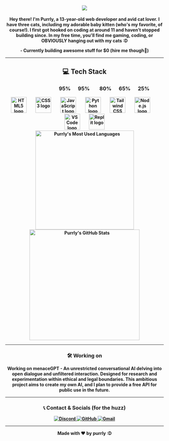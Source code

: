 <h1 align="center">
  <a href="https://git.io/typing-svg">
    <img src="https://readme-typing-svg.herokuapp.com/?lines=HELLO,+THERE!👋;THIS+IS+PURRLY+:D...;NICE+TO+MEET+YOU!;YOU'RE+AWESOME!&center=true&size=30&color=FF69B4">
  </a>
</h1>



<p align="center">
<b>Hey there! I'm Purrly, a 13-year-old web developer and avid cat lover. I have three cats, including my adorable baby kitten (who's my favorite, of course!). I first got hooked on coding at around 11 and haven’t stopped building since. In my free time, you'll find me gaming, coding, or OBVIOUSLY hanging out with my cats :D<b>
</p>
<p align="center">
  <b>- Currently building awesome stuff for $0 (hire me though👀)</b>
</p>



---

<h2 align="center">💻 Tech Stack</h2>

<h3 align="left">‎ ‎ ‎ ‎ ‎ ‎ ‎ ‎ ‎ ‎ ‎ ‎ ‎ ‎ ‎ ‎ ‎ ‎ ‎ ‎ ‎‎ ‎  ‎ ‎ ‎ ‎ ‎ ‎ ‎ ‎ ‎  ‎‎ ‎  ‎‎ ‎ ‎‎ ‎ ‎ ‎ ‎ ‎ ‎ ‎‎ ‎‎ 95%  ‎ ‎  ‎ ‎ ‎ 95%  ‎ ‎ ‎ ‎ ‎ ‎ ‎‎ 80%   ‎ ‎ ‎ ‎ ‎ ‎65%   ‎ ‎ ‎ ‎‎ ‎‎ 25%</h3>


<div align="center">
  <img src="https://cdn.jsdelivr.net/gh/devicons/devicon/icons/html5/html5-original.svg" height="50" alt="HTML5 logo" />
  <img width="22" />
  <img src="https://cdn.jsdelivr.net/gh/devicons/devicon/icons/css3/css3-original.svg" height="50" alt="CSS3 logo" />
  <img width="22" />
  <img src="https://cdn.jsdelivr.net/gh/devicons/devicon/icons/javascript/javascript-original.svg" height="50" alt="JavaScript logo" />
  <img width="22" />
  <img src="https://cdn.jsdelivr.net/gh/devicons/devicon/icons/python/python-original.svg" height="50" alt="Python logo" />
  <img width="22" />
  <img src="https://cdn.jsdelivr.net/gh/devicons/devicon/icons/tailwindcss/tailwindcss-original.svg" height="50" alt="Tailwind CSS logo" />
  <img width="22" />
  <img src="https://cdn.jsdelivr.net/gh/devicons/devicon/icons/nodejs/nodejs-original.svg" height="50" alt="Node.js logo" />
  <img width="22" />
  <img src="https://cdn.jsdelivr.net/gh/devicons/devicon/icons/vscode/vscode-original.svg" height="50" alt="VS Code logo" />
  <img width="22" />
  <img src="https://cdn.jsdelivr.net/gh/devicons/devicon/icons/replit/replit-original.svg" height="50" alt="Replit logo" />
</div>

<div align="center">
  <img src="https://github-readme-stats.vercel.app/api/top-langs/?username=purrlyy&layout=compact&theme=radical" alt="Purrly's Most Used Languages" width="313" />
  <img src="https://github-readme-stats.vercel.app/api?username=purrlyy&show_icons=true&theme=radical" alt="Purrly's GitHub Stats" width="350" />
</div>




---


<h3 align="center">🛠 Working on</h3>

<p align="center">
<b>Working on menaceGPT - An unrestricted conversational AI delving into open dialogue and unfiltered interaction. Designed for research and experimentation within ethical and legal boundaries. This ambitious project aims to create my own AI, and I plan to provide a free API for public use in the future.</b>
</p>


---

<h3 align="center">📞 Contact & Socials (for the huzz)</h3>

<div align="center">
  <a href="https://discord.com/users/Sxgei" target="_blank">
    <img src="https://img.shields.io/badge/Discord-%235865F2.svg?style=for-the-badge&logo=discord&logoColor=white" alt="Discord">
  </a>
  <a href="https://github.com/purrlyy" target="_blank">
    <img src="https://img.shields.io/badge/GitHub-%23181717.svg?style=for-the-badge&logo=github&logoColor=white" alt="GitHub">
  </a>
  <a href="mailto:Purrly@proton.me" target="_blank">
    <img src="https://img.shields.io/badge/Gmail-%23D14836.svg?style=for-the-badge&logo=gmail&logoColor=white" alt="Gmail">
  </a>
</div>


---

<p align="center">
<b>Made with ❤ by purrly :D<b>
</p>





